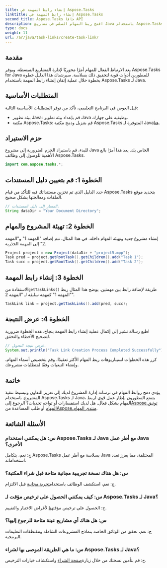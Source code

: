 ```yaml
---
title: إنشاء رابط المهمة في Aspose.Tasks
linktitle: إنشاء رابط المهمة في Aspose.Tasks
second_title: Aspose.Tasks جافا API
description: افتح ربط المهام السلس في مشاريع Java باستخدام Aspose.Tasks. أتقن فن إنشاء روابط المهام من خلال دليلنا المفصّل خطوة بخطوة. التحميل الان!
type: docs
weight: 11
url: /ar/java/task-links/create-task-link/
---
```

## مقدمة
يعد الارتباط الفعال للمهام أمرًا محوريًا لإدارة المشاريع المبسطة، ويوفر Aspose.Tasks for Java للمطورين أدوات قوية لتحقيق ذلك بسلاسة. سيرشدك هذا الدليل خطوة بخطوة خلال عملية إتقان إنشاء رابط المهمة باستخدام Aspose.Tasks لـ Java.
## المتطلبات الأساسية
قبل الغوص في البرنامج التعليمي، تأكد من توفر المتطلبات الأساسية التالية:
- بيئة تطوير Java: قم بإعداد بيئة تطوير Java وظيفية على جهازك.
-  مكتبة Aspose.Tasks: قم بتنزيل ودمج مكتبة Aspose.Tasks المتوفرة لـ Java[هنا](https://releases.aspose.com/tasks/java/).
## حزم الاستيراد
للبدء، قم باستيراد الحزم الضرورية إلى مشروع Java الخاص بك. يعد هذا أمرًا بالغ الأهمية للوصول إلى وظائف Aspose.Tasks.
```java
import com.aspose.tasks.*;
```
## الخطوة 1: قم بتعيين دليل المستندات
حدد الدليل الذي تم تخزين مستنداتك فيه للتأكد من قيام Aspose.Tasks بتحديد موقع الملفات ومعالجتها بشكل صحيح.
```java
// المسار إلى دليل المستندات.
String dataDir = "Your Document Directory";
```
## الخطوة 2: تهيئة المشروع والمهام
إنشاء مشروع جديد وتهيئة المهام داخله. في هذا المثال، تتم إضافة "المهمة 1" و"المهمة 2" إلى المهمة الجذرية.
```java
Project project = new Project(dataDir + "project5.mpp");
Task pred = project.getRootTask().getChildren().add("Task 1");
Task succ = project.getRootTask().getChildren().add("Task 2");
```
## الخطوة 3: إنشاء رابط المهمة
 الاستفادة من`getTaskLinks()` طريقة لإضافة رابط بين مهمتين. يوضح هذا المثال ربط "المهمة 1" كمهمة سابقة لـ "المهمة 2".
```java
TaskLink link = project.getTaskLinks().add(pred, succ);
```
## الخطوة 4: عرض النتيجة
اطبع رسالة تشير إلى إكمال عملية إنشاء رابط المهمة بنجاح. هذه الخطوة ضرورية لتصحيح الأخطاء والتحقق.
```java
// عرض نتيجة التحويل.
System.out.println("Task Link Creation Process Completed Successfully");
```
كرر هذه الخطوات لسيناريوهات ربط المهام الأكثر تعقيدًا، وقم بتخصيص أسماء المهام، وإنشاء التبعيات وفقًا لمتطلبات مشروعك.
## خاتمة
يؤدي دمج روابط المهام في ترسانة إدارة المشروع لديك إلى تعزيز التعاون وتبسيط تنفيذ المشروع. باستخدام Aspose.Tasks لـ Java، يتمتع المطورون بإطار عمل قوي لربط المهام بشكل فعال.
 هل لديك استفسارات أو تواجه تحديات؟ الرجوع إلى[Aspose.توثيق المهام](https://reference.aspose.com/tasks/java/) أو طلب المساعدة من[Aspose.منتدى المهام](https://forum.aspose.com/c/tasks/15).
## الأسئلة الشائعة
### س: هل يمكنني استخدام Aspose.Tasks لـ Java مع أطر عمل Java الأخرى؟
ج: نعم، يتكامل Aspose.Tasks بسلاسة مع أطر عمل Java المختلفة، مما يعزز تعدد استخداماته.
### س: هل هناك نسخة تجريبية مجانية متاحة قبل شراء المكتبة؟
 ج: نعم، استكشف الوظائف باستخدام[تجربة مجانية](https://releases.aspose.com/) قبل الالتزام.
### س: كيف يمكنني الحصول على ترخيص مؤقت لـ Aspose.Tasks لـ Java؟
 ج: الحصول على ترخيص مؤقت[هنا](https://purchase.aspose.com/temporary-license/) لأغراض الاختبار والتقييم.
### س: هل هناك أي مشاريع عينة متاحة للرجوع إليها؟
ج: نعم، تحقق من الوثائق الخاصة بنماذج المشروعات الشاملة ومقتطفات التعليمات البرمجية.
### س: ما هي الطريقة الموصى بها لشراء Aspose.Tasks لـ Java؟
 ج: قم بتأمين نسختك من خلال زيارة[صفحة الشراء](https://purchase.aspose.com/buy) واستكشاف خيارات الترخيص.
